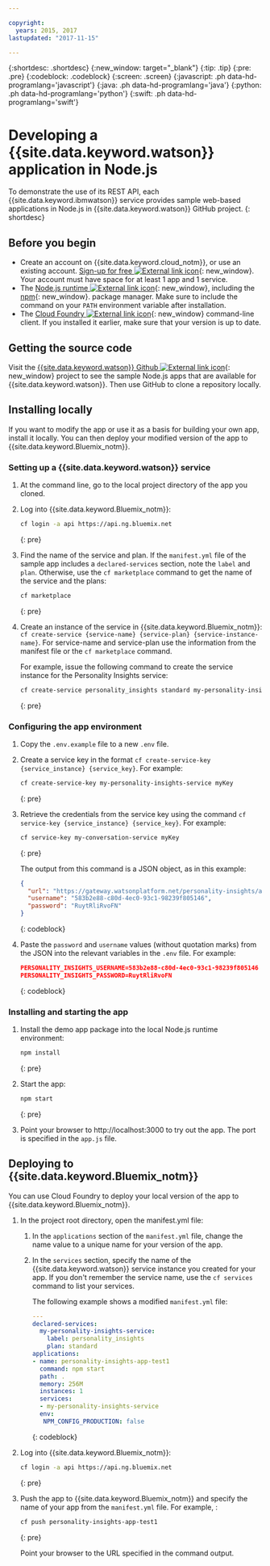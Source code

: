 ```yaml
---

copyright:
  years: 2015, 2017
lastupdated: "2017-11-15"

---
```


{:shortdesc: .shortdesc}
{:new_window: target="_blank"}
{:tip: .tip}
{:pre: .pre}
{:codeblock: .codeblock}
{:screen: .screen}
{:javascript: .ph data-hd-programlang='javascript'}
{:java: .ph data-hd-programlang='java'}
{:python: .ph data-hd-programlang='python'}
{:swift: .ph data-hd-programlang='swift'}

# Developing a {{site.data.keyword.watson}} application in Node.js

To demonstrate the use of its REST API, each {{site.data.keyword.ibmwatson}} service provides sample web-based applications in Node.js in {{site.data.keyword.watson}} GitHub project.
{: shortdesc}

## Before you begin

- Create an account on {{site.data.keyword.cloud_notm}}, or use an existing account. [Sign-up for free ![External link icon](../../icons/launch-glyph.svg "External link icon")](https://console.{DomainName}/registration/?target=/catalog/%3fcategory=watson){: new_window}. Your account must have space for at least 1 app and 1 service.
- The [Node.js runtime ![External link icon](../../icons/launch-glyph.svg "External link icon")](https://nodejs.org/#download){: new_window},  including the [npm](https://www.npmjs.com/){: new_window}. package manager.  Make sure to include the command on your `PATH` environment variable after installation.
- The [Cloud Foundry ![External link icon](../../icons/launch-glyph.svg "External link icon")](https://github.com/cloudfoundry/cli#downloads){: new_window} command-line client.  If you installed it earlier, make sure that your version is up to date.

## Getting the source code

Visit the [{{site.data.keyword.watson}} Github ![External link icon](../../icons/launch-glyph.svg "External link icon")](https://github.com/watson-developer-cloud){: new_window} project to see the sample Node.js apps that are available for {{site.data.keyword.watson}}. Then use GitHub to clone a repository locally.

## Installing locally
If you want to modify the app or use it as a basis for building your own app, install it locally. You can then deploy your modified version of the app to {{site.data.keyword.Bluemix_notm}}.

### Setting up a {{site.data.keyword.watson}} service

1.  At the command line, go to the local project directory of the app you cloned.
1.  Log into {{site.data.keyword.Bluemix_notm}}:

    ```bash
    cf login -a api https://api.ng.bluemix.net
    ```
    {: pre}

1.  Find the name of the service and plan. If the `manifest.yml` file of the sample app includes a `declared-services` section, note the `label` and `plan`. Otherwise, use the `cf marketplace` command to get the name of the service and the plans:

    ```bash
    cf marketplace
    ```
    {: pre}

1.  Create an instance of the service in {{site.data.keyword.Bluemix_notm}}: `cf create-service {service-name} {service-plan} {service-instance-name}`. For service-name and service-plan use the information from the manifest file or the `cf marketplace` command.

    For example, issue the following command to create the service instance for the Personality Insights service:

    ```bash
    cf create-service personality_insights standard my-personality-insights-service
    ```
    {: pre}

### Configuring the app environment

1.  Copy the `.env.example` file to a new `.env` file.
1.  Create a service key in the format `cf create-service-key {service_instance} {service_key}`. For example:

    ```bash
    cf create-service-key my-personality-insights-service myKey
    ```
    {: pre}

1.  Retrieve the credentials from the service key using the command `cf service-key {service_instance} {service_key}`. For example:

    ```bash
    cf service-key my-conversation-service myKey
    ```
    {: pre}

    The output from this command is a JSON object, as in this example:

    ```json
    {
      "url": "https://gateway.watsonplatform.net/personality-insights/api",
      "username": "583b2e88-c80d-4ec0-93c1-98239f805146",
      "password": "RuytRliRvoFN"
    }
    ```
    {: codeblock}

1.  Paste the `password` and `username` values (without quotation marks) from the JSON into the relevant variables in the `.env` file. For example:

    ```json
    PERSONALITY_INSIGHTS_USERNAME=583b2e88-c80d-4ec0-93c1-98239f805146
    PERSONALITY_INSIGHTS_PASSWORD=RuytRliRvoFN
    ```
    {: codeblock}

### Installing and starting the app

1.  Install the demo app package into the local Node.js runtime environment:

    ```bash
    npm install
    ```
    {: pre}

1.  Start the app:

    ```bash
    npm start
    ```
    {: pre}

1.  Point your browser to http://localhost:3000 to try out the app. The port is specified in the `app.js` file.

## Deploying to {{site.data.keyword.Bluemix_notm}}

You can use Cloud Foundry to deploy your local version of the app to {{site.data.keyword.Bluemix_notm}}.

1.  In the project root directory, open the manifest.yml file:
    1.  In the `applications` section of the `manifest.yml` file, change the name value to a unique name for your version of the app.
    1.  In the `services` section, specify the name of the {{site.data.keyword.watson}} service instance you created for your app. If you don't remember the service name, use the `cf services` command to list your services.

        The following example shows a modified `manifest.yml` file:

        ```yml
        ---
        declared-services:
          my-personality-insights-service:
            label: personality_insights
            plan: standard
        applications:
        - name: personality-insights-app-test1
          command: npm start
          path: .
          memory: 256M
          instances: 1
          services:
          - my-personality-insights-service
          env:
           NPM_CONFIG_PRODUCTION: false
        ```
        {: codeblock}

1.  Log into {{site.data.keyword.Bluemix_notm}}:

    ```bash
    cf login -a api https://api.ng.bluemix.net
    ```
    {: pre}

1.  Push the app to {{site.data.keyword.Bluemix_notm}} and specify the name of your app from the `manifest.yml` file. For example, :

    ```bash
    cf push personality-insights-app-test1
    ```
    {: pre}

    Point your browser to the URL specified in the command output.
